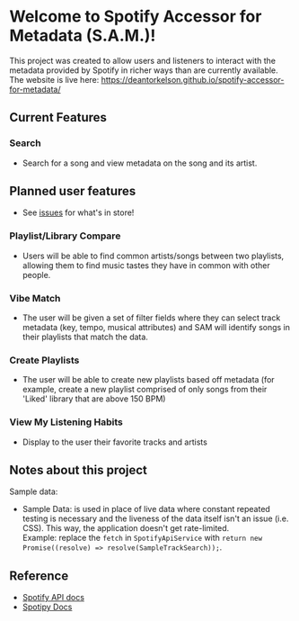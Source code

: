 # Welcome to Spotify Accessor for Metadata (S.A.M.)!

This project was created to allow users and listeners to interact with the metadata provided by Spotify in richer ways than are currently available.
The website is live here: https://deantorkelson.github.io/spotify-accessor-for-metadata/

## Current Features

### Search
- Search for a song and view metadata on the song and its artist.

## Planned user features
- See [issues](https://github.com/deantorkelson/spotify-accessor-for-metadata/issues) for what's in store!

### Playlist/Library Compare
- Users will be able to find common artists/songs between two playlists, allowing them to find music tastes they have in common with other people.

### Vibe Match
- The user will be given a set of filter fields where they can select track metadata (key, tempo, musical attributes) and SAM will identify songs in their playlists that match the data.

### Create Playlists
- The user will be able to create new playlists based off metadata (for example, create a new playlist comprised of only songs from their 'Liked' library that are above 150 BPM)

### View My Listening Habits
- Display to the user their favorite tracks and artists

## Notes about this project
Sample data:
  - Sample Data: is used in place of live data where constant repeated testing is necessary and the liveness of the data itself isn't an issue (i.e. CSS). This way, the application doesn't get rate-limited.  
     Example: replace the `fetch` in `SpotifyApiService` with `return new Promise((resolve) => resolve(SampleTrackSearch));`.
   
## Reference
- [Spotify API docs](https://developer.spotify.com/documentation/web-api/reference/)
- [Spotipy Docs](https://spotipy.readthedocs.io/en/2.12.0/)

